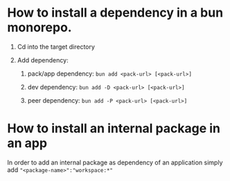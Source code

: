 # How to install a dependency in a bun monorepo.

1. Cd into the target directory
2. Add dependency:

   1. pack/app dependency: `bun add <pack-url> [<pack-url>]`

   2. dev dependency: `bun add -D <pack-url> [<pack-url>]`

   3. peer dependency: `bun add -P <pack-url> [<pack-url>]`

# How to install an internal package in an app

In order to add an internal package as dependency of an application simply add `"<package-name>":"workspace:*"`
